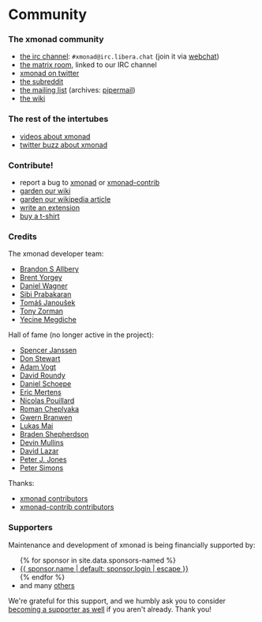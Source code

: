 ---
---

# Community

<div class="row">
<div class="col-lg" markdown="1">

### The xmonad community

* [the irc channel](https://www.haskell.org/irc/): `#xmonad@irc.libera.chat` (join it via [webchat](https://web.libera.chat/#xmonad))
* [the matrix room](https://matrix.to/#/#xmonad:matrix.org), linked to our IRC channel
* [xmonad on twitter](https://twitter.com/xmonad)
* [the subreddit](https://old.reddit.com/r/xmonad/)
* [the mailing list](https://mail.haskell.org/cgi-bin/mailman/listinfo/xmonad) (archives: [pipermail](https://mail.haskell.org/pipermail/xmonad/))
* [the wiki](https://wiki.haskell.org/Xmonad)

### The rest of the intertubes

* [videos about xmonad](videos.html)
* [twitter buzz about xmonad](https://twitter.com/search?q=xmonad)

### Contribute!

* report a bug to [xmonad](https://github.com/xmonad/xmonad/issues) or [xmonad-contrib](https://github.com/xmonad/xmonad-contrib/issues)
* [garden our wiki](https://wiki.haskell.org/Xmonad)
* [garden our wikipedia article](https://en.wikipedia.org/wiki/Xmonad)
* [write an extension](https://wiki.haskell.org/Xmonad/xmonad_development_tutorial)
* [buy a t-shirt](https://www.spreadshirt.com/shop/clothing/t-shirts/xmonad/)

</div>
<div class="col-lg" markdown="1">

### Credits

The xmonad developer team:

<div class="list-col-3" markdown="1">

* [Brandon S Allbery](https://github.com/geekosaur)
* [Brent Yorgey](https://byorgey.wordpress.com/)
* [Daniel Wagner](http://www.dmwit.com/)
* [Sibi Prabakaran](https://psibi.in/)
* [Tomáš Janoušek](https://work.lisk.in/)
* [Tony Zorman](https://github.com/slotThe)
* [Yecine Megdiche](https://github.com/TheMC47)

</div>

Hall of fame (no longer active in the project):

<div class="list-col-3" markdown="1">

* [Spencer Janssen](https://github.com/spencerjanssen)
* [Don Stewart](https://donsbot.wordpress.com/)
* [Adam Vogt](https://www.eng.uwaterloo.ca/~aavogt/)
* [David Roundy](https://sites.science.oregonstate.edu/~roundyd/people.html)
* [Daniel Schoepe](https://github.com/dschoepe)
* [Eric Mertens](https://github.com/glguy)
* [Nicolas Pouillard](https://nicolaspouillard.fr/)
* [Roman Cheplyaka](https://ro-che.info/)
* [Gwern Branwen](https://www.gwern.net/)
* [Lukas Mai](https://github.com/mauke)
* [Braden Shepherdson](https://braincrater.wordpress.com/)
* [Devin Mullins](https://twifkak.com/)
* [David Lazar](https://davidlazar.org/)
* [Peter J. Jones](https://github.com/pjones)
* [Peter Simons](http://cryp.to/)

</div>

Thanks:

* [xmonad contributors](https://github.com/xmonad/xmonad/graphs/contributors)
* [xmonad-contrib contributors](https://github.com/xmonad/xmonad-contrib/graphs/contributors)

### Supporters

Maintenance and development of xmonad is being financially supported by:

<ul>
{% for sponsor in site.data.sponsors-named %}
<li><a href="{{ sponsor.url }}">{{ sponsor.name | default: sponsor.login | escape }}</a></li>
{% endfor %}
<li>and many <a href="https://github.com/sponsors/xmonad#sponsors">others</a></li>
</ul>

We're grateful for this support, and we humbly ask you to consider [becoming a
supporter as well](https://github.com/sponsors/xmonad) if you aren't already.
Thank you!

</div>
</div>

